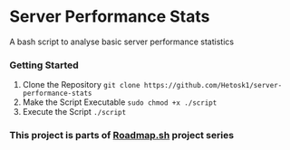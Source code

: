 # Server Performance Stats
A bash script to analyse basic server performance statistics 

</hr>

### Getting Started 

1. Clone the Repository
   `git clone https://github.com/Hetosk1/server-performance-stats`
2. Make the Script Executable
   `sudo chmod +x ./script`
3. Execute the Script 
   `./script` 


### This project is parts of [Roadmap.sh](https://roadmap.sh/projects/server-stats) project series 
